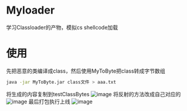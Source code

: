 # Myloader
学习Classloader的产物，模拟cs shellcode加载

# 使用
先把恶意的类编译成class，然后使用MyToByte把class转成字节数组
```bash
java -jar MyToByte.jar class文件 > aaa.txt
```
将生成的内容复制到testClassBytes
![image](https://user-images.githubusercontent.com/45167857/144985105-dba15010-eed3-493c-86de-ff9736fe10e9.png)
将反射的方法改成自己对应的
![image](https://user-images.githubusercontent.com/45167857/144985204-40eee174-d873-4471-8489-792c1293c08b.png)
最后打包执行上线
![image](https://user-images.githubusercontent.com/45167857/144985434-18357f2b-f64f-4447-9aca-cc421fc84331.png)
